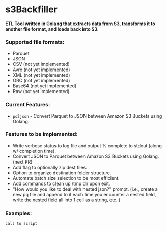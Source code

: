 # s3Backfiller

**ETL Tool written in Golang that extracts data from S3, transforms it to another file format, and loads back into S3.**

### Supported file formats:
- Parquet
- JSON
- CSV (not yet implemented)
- Avro (not yet implemented)
- XML (not yet implemented)
- ORC (not yet implemented)
- Base64 (not yet implemented)
- Raw (not yet implemented)

### Current Features:
- `pq2json` - Convert Parquet to JSON between Amazon S3 Buckets using Golang.

### Features to be implemented:
- Write verbose status to log file and output % complete to stdout (along w/ completion time).
- Convert JSON to Parquet between Amazon S3 Buckets using Golang. (next PR)
- Add flag to optionally zip dest files.
- Option to organize destination folder structure. 
- Automate batch size selection to be most efficient. 
- Add commands to clean up /tmp dir upon exit.
- "How would you like to deal with nested json?" prompt. (i.e., create a new pq file and append to it each time you encounter a nested field, write the nested field all into 1 cell as a string, etc..)

### Examples:

`call to script`

